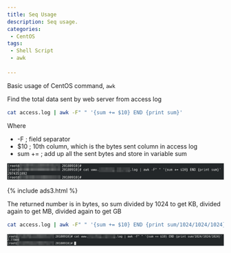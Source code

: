 ```yaml
---
title: Seq Usage
description: Seq usage.
categories:
 - CentOS
tags:
 - Shell Script
 - awk

---
```


Basic usage of CentOS command, `awk`

Find the total data sent by web server from access log
```bash
cat access.log | awk -F" " '{sum += $10} END {print sum}'
```

Where
* -F ; field separator
* $10 ;  10th column, which is the bytes sent column in access log
* sum += ; add up all the sent bytes and store in variable sum

![seq](/assets/images/2018091129.png)

{% include ads3.html %}

The returned number is in bytes, so sum divided by 1024 to get KB, divided again to get MB, divided again to get GB
```bash
cat access.log | awk -F" " '{sum += $10} END {print sum/1024/1024/1024}'
```
![seq](/assets/images/2018091130.png)
